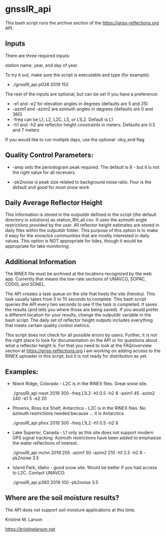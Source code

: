 # gnssIR_api
This bash script runs the archive section of the https://gnss-reflections.org API.

## Inputs
There are three required inputs: 

station name, year, and day of year.

To try it out, make sure the script is executable and type (for example):
  
* ./gnssIR_api p038 2019 152

The rest of the inputs are optional, but can be set if you have a preference:
  
*   -e1 and -e2 for elevation angles in degrees (defaults are 5 and 25)
*   -azim1 and -azim2 are azimuth angles in degrees (defaults are 0 and 360)
*   -freq can be L1, L2, L2C, L5, or L1L2. Default is L1
*   -h1 and -h2 are reflector height constraints in meters. Defaults are 0.5 and 7 meters
  
If you would like to run multiple days, use the optional -doy_end flag
  
## Quality Control Parameters:
  
*   -amp sets the periodogram peak required. The default is 8 - but it is not the right value for all receivers.

*   -pk2noise is peak size related to background noise ratio. Four is the default and good for most snow work

## Daily Average Reflector Height
This information is stored in the outputdir defined in the script (the default directory is solutions) 
as station_RH_all.csv. It uses the azimuth angle restrictions provided by the user.
All reflector height estimates are stored in daily files within the outputdir folder. 
This purpose of this option is to make it easy for the snow/ice communities that are mostly
interested in daily values.  This option is NOT appropriate for tides, though it would be 
appropriate for lake monitoring.
  
## Additional Information
The RINEX file must be archived at the locations recognized by the web app.  Currently that 
means the low-rate sections of UNAVCO, SOPAC, CDDIS, and SONEL.
  
The API creates a task queue on the site that hosts the site (heroku). 
This task usually takes from 5 to 10 seconds to complete. This bash script 
queries the API every two seconds to see if the task is completed.
It saves the results (and tells you where those are being saved). If you would 
prefer a different location for your results, change the outputdir variable in 
the bash script. The daily set of reflector height
outputs includes everything that meets certain quality control metrics.
  
This script does not check for all possible errors by users. Further, it is not the right place
to look for documentation on the API or for questions about what a reflector height is. For that
you need to look at the FAQ/overview section at https://gnss-reflections.org
I am working on adding access to the RINEX uploader in this script, but it is not ready
for distribution as yet.

## Examples:
  
* Niwot Ridge, Colorado - L2C is in the RINEX files.  Great snow site.

     ./gnssIR_api nwot 2019 300 -freq L1L2 -h1 0.5 -h2 8 -azim1 45 -azim2 240 -e1 5 -e2 20
  
* Phoenix, Ross Ice Shelf, Antarctica - L2C is in the RINEX files. No azimuth restrictions needed because ... it is Antarctica

     ./gnssIR_api phnx 2019 300 -freq L1L2 -h1 0.5 -h2 8
  
* Lake Superior, Canada - L1 only as this site does not support modern GPS signal tracking. Azimuth restrictions have been added to emphasize the water reflections of interest.

     ./gnssIR_api mchn 2019 205 -azim1 50 -azim2 210 -h1 2.5 -h2 8 -pk2noise 3.5
  
* Island Park, Idaho - good snow site. Would be better if you had access to L2C. Contact UNAVCO.

     ./gnssIR_api p360 2019 100  -pk2noise 3.5
  
## Where are the soil moisture results?
The API does not support soil moisture applications at this time.

Kristine M. Larson

https://kristinelarson.net

